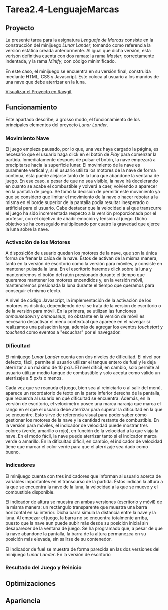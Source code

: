 # Tarea2.4-LenguajeMarcas
## Proyecto
La presente tarea para la asignatura *Lenguaje de Marcas* consiste en la construcción del minijuego *Lunar Lander*, tomando como referencia la versión estática creada anteriormente. Al igual que dicha versión, esta verisón definitiva cuenta con dos ramas: la rama *Master*, correctamente indentada, y la rama *Minify*, con código minimificado.

En este caso, el minijuego se encuentra en su versión final, construida mediante HTML, CSS y Javascript. Éste coloca al usuario a los mandos de una nave que debe aterrizar en la luna.

[Visualizar el Proyecto en Rawgit](https://rawgit.com/shamshir/Tarea2.4-LenguajeMarcas/master/index.html)

## Funcionamiento
Este apartado describe, a grosso modo, el funcionamiento de los principales elementos del proyecto *Lunar Lander*.
### Movimiento Nave
El juego empieza pausado, por lo que, una vez haya cargado la página, es necesario que el usuario haga click en el botón de *Play* para comenzar la partida. Inmediatamente después de pulsar el botón, la nave empezará a precipitarse hacia la superficie lunar. El movimiento de la nave es puramente vertical y, si el usuario utiliza los motores de la nave de forma continua, ésta puede alejarse tanto de la luna que abandone la ventana de juego. En ese caso, a pesar de que no sea visible, la nave irá decelerando en cuanto se acabe el combustible y volverá a caer, volviendo a aparecer en la pantalla de juego. Se tomó la decisión de permitir este movimiento ya que se consideró que limitar el movimiento de la nave o hacer rebotar a la misma en el borde superior de la pantalla podía resultar inesperado o artificial para el usuario. Cabe destacar que la velocidad a al que transcurre el juego ha sido incrementada respecto a la versión proporcionada por el profesor, con el objetivo de añadir emoción y tensión al juego. Dicho objetivo se ha conseguido multiplicando por cuatro la gravedad que ejerce la luna sobre la nave.
### Activación de los Motores
A disposición de usuario quedan los motores de la nave, que son la única forma de frenar la caída de la nave. Éstos de activan de la misma manera, tanto en la versión de escritorio como la versión para móviles, y consiste en mantener pulsada la luna. En el escritorio haremos click sobre la luna y mantendremos el botón del ratón presionado durante el tiempo que queramos mantener los motores encendidos y, en la versión móvil, mantendremos presionada la luna durante el tiempo que queramos para conseguir el mismo efecto.

A nivel de código Javascript, la implementación de la activación de los motores es distinta, dependiendo de si se trata de la versión de escritorio o de la versión para móvil. En la primera, se utilizan las funciones *onmousedown* y *onmouseup*, no obstante en la versión de móvil es necesario desactivar el menú contextual que aparece en el navegar si realizamos una pulsación larga, además de agregar los eventos *touchstart* y *touchend* como eventos a "escuchar" por el navegador.
### Dificultad
El minijuego *Lunar Lander* cuenta con dos niveles de dificultad. El nivel por defecto, fácil, permite al usuario utilizar el tanque entero de fuel y le deja aterrizar a un máximo de 10 px/s. El nivel difícil, en cambio, solo permite al usuario utilizar medio tanque de combustible y solo acepta como válido un aterrizaje a 5 px/s o menos.

Cada vez que se reanuda el juego, bien sea al reiniciarlo o al salir del menú, aparece un recordatorio de texto en la parte inferior derecha de la pantalla, que recuerda al usuario en qué dificultad se encuentra. Además, en la versión de escritorio, el velocímetro posee una marca naranja que marca el rango en el que el usuario debe aterrizar para superar la dificultad en la que se encuentre. Esto sirve de referencia visual para poder saber cómo gestionar los motores de la nave y la cantidad restante de combustible. En la versión para móviles, el indicador de velocidad puede mostrar tres colores (verde, amarillo o rojo), en función de la velocidad a la que viaja la nave. En el modo fácil, la nave puede aterrizar tanto si el indicador marca verde o amarillo. En la dificultad difícil, en cambio, el indicador de velocidad tiene que marcar el color verde para que el aterrizaje sea dado como bueno.
### Indicadores
El minijuego cuenta con tres indicadores que informan al usuario acerca de variables importantes en el transcurso de la partida. Éstos indican la altura a la que se encuentra la nave de la luna, la velocidad a la que se mueve y el combustible disponible.

El indicador de altura se muestra en ambas versiones (escritorio y móvil) de la misma manera: un rectángulo transparente que muestra una barra horizontal en su interior. Dicha barra simula la distancia entre la nave y la luna. Al empezar el juego, la barra no se encuentra totalmente arriba, puesto que la nave aun puede subir más desde su posición inicial sin desaparecer de la ventana de juego. Se ha programado que, a pesar de que la nave abandone la pantalla, la barra de la altura permanezca en su posición más elevada, sin salirse de su contenedor.

El indicador de fuel se muestra de forma parecida en las dos versiones del minijuego *Lunar Lander*. En la versión de escritorio
### Resultado del Juego y Reinicio
## Optimizaciones
## Apariencia
